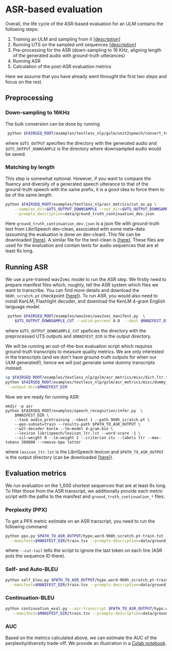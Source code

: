 # ASR-based evaluation

Overall, the life cycle of the ASR-based evaluation for an ULM contains the following steps:
 1. Training an ULM and sampling from it [[description]](./../../ulm)
 2. Running UTS on the sampled unit sequences [[description]](./../../unit2speech)
 3. Pre-processing for the ASR (down-sampling to 16 KHz, aligning length of the generated audio with ground-truth utterances)
 4. Running ASR
 5. Calculation of the post-ASR evaluation metrics

Here we assume that you have already went throught the first two steps and focus on the rest.

## Preprocessing
### Down-sampling to 16KHz
The bulk conversion can be done by running
```bash
 python $FAIRSEQ_ROOT/examples/textless_nlp/gslm/unit2speech/convert_to_16k.py $UTS_OUTPUT $UTS_OUTPUT_DOWNSAMPLE
 ```
 where `$UTS_OUTPUT` specifies the directory with the generated audio and `$UTS_OUTPUT_DOWNSAMPLE` is the directory where downsampled audio would be saved.

 ### Matching by length
This step is somewhat optional. However, if you want to compare the fluency and diversity of a generated speech utterance to that of the ground-truth speech with the same prefix, it is a good idea to force them to be of the same length.
```bash
python $FAIRSEQ_ROOT/examples/textless_nlp/asr_metrics/cut_as.py \
    --samples_dir=$UTS_OUTPUT_DOWNSAMPLE --out_dir=$UTS_OUTPUT_DOWNSAMPLE_CUT \
    --prompts_description=data/ground_truth_continuation_dev.json
```

Here `ground_truth_continuation_dev.json` is a json file with ground-truth text from LibriSpeech dev-clean, associated with some meta-data (assuming the evaluation is done on dev-clean). This file can be downloaded [[here]](https://dl.fbaipublicfiles.com/textless_nlp/gslm/eval_data/ground_truth_continuation_dev.json). A similar file for the test-clean is [[here]](https://dl.fbaipublicfiles.com/textless_nlp/gslm/eval_data/ground_truth_continuation_test.json). These files are used for the evaluation and contain texts for audio sequences that are at least 6s long.

## Running ASR
We use a pre-trained wav2vec model to run the ASR step. We firstly need to prepare manifest files which, roughly, tell the ASR system which files we want to transcribe. You can find more details and download the `960h_scratch.pt` checkpoint
[[here]](https://github.com/pytorch/fairseq/blob/main/examples/wav2vec/README.md)). To run ASR, you would also need to
install KenLM, Flashlight decoder, and download the KenLM 4-gram English language model.

```bash
 python $FAIRSEQ_ROOT/examples/wav2vec/wav2vec_manifest.py  \
    $UTS_OUTPUT_DOWNSAMPLE_CUT --valid-percent 0.0  --dest $MANIFEST_DIR --ext wav
```
where `$UTS_OUTPUT_DOWNSAMPLE_CUT` speficies the directory with the preprocessed UTS outputs and `$MANIFEST_DIR` is the output directory.

We will be running an out-of-the-box evaluation script which requires ground-truth transcripts to measure quality metrics. We are only
interested in the transcripts (and we don't have ground-truth outputs for when our ULM generated!), hence we will just generate
some dummy transcripts instead:
```bash
cp $FAIRSEQ_ROOT/examples/textless_nlp/gslm/asr_metrics/misc/dict.ltr.txt $MANIFEST_DIR
python $FAIRSEQ_ROOT/examples/textless_nlp/gslm/asr_metrics/misc/dummy_asr_data.py  --tsv=$MANIFEST_DIR/train.tsv \
 --output-dir=$MANIFEST_DIR
```

Now we are ready for running ASR:
```
mkdir -p asr
python $FAIRSEQ_ROOT/examples/speech_recognition/infer.py  \
    $MANIFEST_DIR \
    --task audio_pretraining --nbest 1 --path 960h_scratch.pt \
    --gen-subset=train --results-path $PATH_TO_ASR_OUTPUT \
    --w2l-decoder kenlm --lm-model 4-gram.bin \
    --lexicon librispeech/lexicon_ltr.lst --word-score -1 \
    --sil-weight 0 --lm-weight 2 --criterion ctc --labels ltr --max-tokens 300000 --remove-bpe letter
```
where `lexicon_ltr.lst` is the LibriSpeech lexicon and `$PATH_TO_ASR_OUTPUT` is the output directory (can be downloaded [[here]](https://dl.fbaipublicfiles.com/textless_nlp/gslm/eval_data/lexicon_ltr.lst)).

## Evaluation metrics
We run evaluation on the 1_000 shortest sequences that are at least 6s long. To filter those from the ASR transcript, we additionally provide each metric script with the paths to the manifest and `ground_truth_continuation_*` files.

### Perplexity (PPX)
To get a PPX metric estimate on an ASR transcript, you need to run the following command:
```bash
python ppx.py $PATH_TO_ASR_OUTPUT/hypo.word-960h_scratch.pt-train.txt --cut-tail\
  --manifest=$MANIFEST_DIR/train.tsv --prompts-description=data/ground_truth_continuation_dev.json
```
where `--cut-tail` tells the script to ignore the last token on each line (ASR puts the sequence ID there).

### Self- and Auto-BLEU
```bash
python self_bleu.py $PATH_TO_ASR_OUTPUT/hypo.word-960h_scratch.pt-train.txt  --cut-tail \
  --manifest=$MANIFEST_DIR/train.tsv --prompts-description=data/ground_truth_continuation_dev.json
```

### Continuation-BLEU
```bash
python continuation_eval.py --asr-transcript $PATH_TO_ASR_OUTPUT/hypo.word-960h_scratch.pt-train.txt \
   --manifest=$MANIFEST_DIR/train.tsv --prompts-description=data/ground_truth_continuation_dev.json
```

### AUC
Based on the metrics calculated above, we can estimate the AUC of the perplexity/diversity trade-off. We provide an illustration in a [Colab notebook](https://colab.research.google.com/drive/1pVPfOVax_PU3MkYdHRSsa-SI8GBUldNt?usp=sharing).
